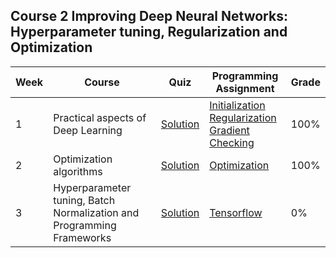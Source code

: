 ## Course 2 Improving Deep Neural Networks: Hyperparameter tuning, Regularization and Optimization

Week | Course | Quiz | Programming Assignment | Grade 
--- | --- | --- | --- | --- 
1 | Practical aspects of Deep Learning | [Solution](https://github.com/xnone/coursera-deep-learning/blob/master/Course-2-Improving-Deep-Neural-Networks/week1/Week1_Quiz.pdf) | [Initialization](https://github.com/xnone/coursera-deep-learning/blob/master/Course-2-Improving-Deep-Neural-Networks/week1/Initialization.ipynb) <br> [Regularization](https://github.com/xnone/coursera-deep-learning/blob/master/Course-2-Improving-Deep-Neural-Networks/week1/Regularization%2B-%2Bv2.ipynb) <br> [Gradient Checking](https://github.com/xnone/coursera-deep-learning/blob/master/Course-2-Improving-Deep-Neural-Networks/week1/Gradient%2BChecking%2Bv1.ipynb) | 100%
2 | Optimization algorithms | [Solution](https://github.com/xnone/coursera-deep-learning/blob/master/Course-2-Improving-Deep-Neural-Networks/week2/Week2_Quiz.pdf) | [Optimization](https://github.com/xnone/coursera-deep-learning/blob/master/Course-2-Improving-Deep-Neural-Networks/week2/Optimization%2Bmethods.ipynb) | 100%
3 | Hyperparameter tuning, Batch Normalization and Programming Frameworks | [Solution]() | [Tensorflow]() | 0%
